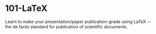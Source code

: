 101-LaTeX
=========

Learn to make your presentation/paper publication-grade using LaTeX -- the de facto standard for publication of scientific documents.
